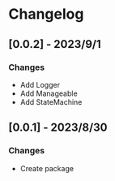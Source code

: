 # Changelog

## [0.0.2] - 2023/9/1
### Changes
- Add Logger
- Add Manageable
- Add StateMachine

## [0.0.1] - 2023/8/30
### Changes
- Create package
